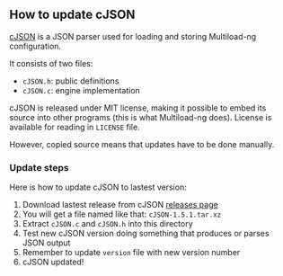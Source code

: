 ## How to update cJSON

[cJSON](https://github.com/DaveGamble/cJSON/) is a JSON parser used for loading
and storing Multiload-ng configuration.

It consists of two files:

- `cJSON.h`: public definitions
- `cJSON.c`: engine implementation

cJSON is released under MIT license, making it possible to embed its source
into other programs (this is what Multiload-ng does). License is available
for reading in `LICENSE` file.

However, copied source means that updates have to be done manually.

### Update steps

Here is how to update cJSON to lastest version:

1. Download lastest release from cJSON [releases page](https://github.com/DaveGamble/cJSON/releases)
2. You will get a file named like that: `cJSON-1.5.1.tar.xz`
3. Extract `cJSON.c` and `cJSON.h` into this directory
4. Test new cJSON version doing something that produces or parses JSON output
5. Remember to update `version` file with new version number
6. cJSON updated!
